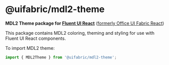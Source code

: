 # @uifabric/mdl2-theme

**MDL2 Theme package for [Fluent UI React](https://developer.microsoft.com/en-us/fluentui)**
([formerly Office UI Fabric React](https://developer.microsoft.com/en-us/office/blogs/ui-fabric-is-evolving-into-fluent-ui/))

This package contains MDL2 coloring, theming and styling for use with Fluent UI React components.

To import MDL2 theme:

```js
import { MDL2Theme } from '@uifabric/mdl2-theme';
```
